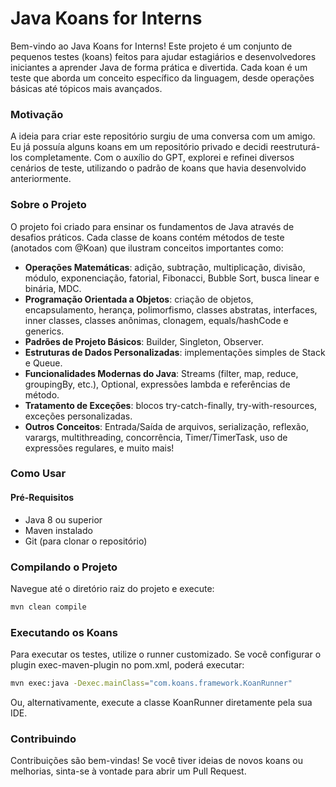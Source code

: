 # Java Koans for Interns

Bem-vindo ao Java Koans for Interns!
Este projeto é um conjunto de pequenos testes (koans) feitos para ajudar estagiários e desenvolvedores iniciantes a aprender Java de forma prática e divertida. Cada koan é um teste que aborda um conceito específico da linguagem, desde operações básicas até tópicos mais avançados.

### Motivação
A ideia para criar este repositório surgiu de uma conversa com um amigo. Eu já possuía alguns koans em um repositório privado e decidi reestruturá-los completamente. Com o auxílio do GPT, explorei e refinei diversos cenários de teste, utilizando o padrão de koans que havia desenvolvido anteriormente.

### Sobre o Projeto
O projeto foi criado para ensinar os fundamentos de Java através de desafios práticos. Cada classe de koans contém métodos de teste (anotados com @Koan) que ilustram conceitos importantes como:

- **Operações Matemáticas**: adição, subtração, multiplicação, divisão, módulo, exponenciação, fatorial, Fibonacci, Bubble Sort, busca linear e binária, MDC.
- **Programação Orientada a Objetos**: criação de objetos, encapsulamento, herança, polimorfismo, classes abstratas, interfaces, inner classes, classes anônimas, clonagem, equals/hashCode e generics.
- **Padrões de Projeto Básicos**: Builder, Singleton, Observer.
- **Estruturas de Dados Personalizadas**: implementações simples de Stack e Queue.
- **Funcionalidades Modernas do Java**: Streams (filter, map, reduce, groupingBy, etc.), Optional, expressões lambda e referências de método.
- **Tratamento de Exceções**: blocos try-catch-finally, try-with-resources, exceções personalizadas.
- **Outros Conceitos**: Entrada/Saída de arquivos, serialização, reflexão, varargs, multithreading, concorrência, Timer/TimerTask, uso de expressões regulares, e muito mais!

### Como Usar
#### Pré-Requisitos
- Java 8 ou superior
- Maven instalado
- Git (para clonar o repositório)

### Compilando o Projeto
Navegue até o diretório raiz do projeto e execute:
```bash
mvn clean compile
```

### Executando os Koans
Para executar os testes, utilize o runner customizado. Se você configurar o plugin exec-maven-plugin no pom.xml, poderá executar:
```bash
mvn exec:java -Dexec.mainClass="com.koans.framework.KoanRunner"
```

Ou, alternativamente, execute a classe KoanRunner diretamente pela sua IDE.

### Contribuindo
Contribuições são bem-vindas! Se você tiver ideias de novos koans ou melhorias, sinta-se à vontade para abrir um Pull Request.
